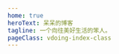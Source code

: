 ```yaml
---
home: true
heroText: 呆呆的博客
tagline: 一个向往美好生活的笨人。
pageClass: vdoing-index-class
---
```


<ClientOnly>
  <IndexBigImg />
  <!-- <Fantasy index="true" /> -->
  <WebInfo/>
</ClientOnly>
